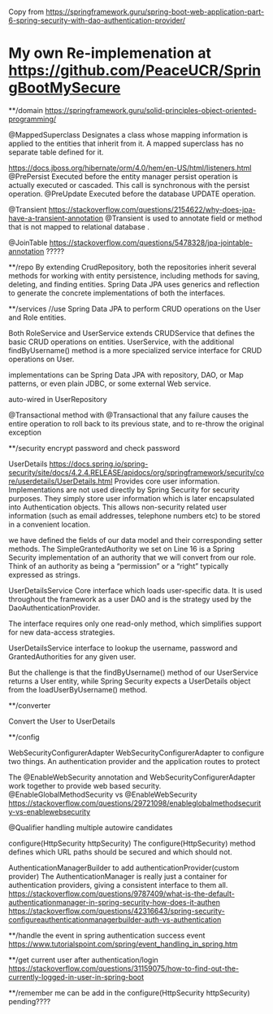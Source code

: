 Copy from https://springframework.guru/spring-boot-web-application-part-6-spring-security-with-dao-authentication-provider/

# My own Re-implemenation at https://github.com/PeaceUCR/SpringBootMySecure

**/domain
https://springframework.guru/solid-principles-object-oriented-programming/


@MappedSuperclass
Designates a class whose mapping information is applied to the entities that inherit from it. A mapped superclass has no separate table defined for it.

https://docs.jboss.org/hibernate/orm/4.0/hem/en-US/html/listeners.html
@PrePersist	Executed before the entity manager persist operation is actually executed or cascaded. This call is synchronous with the persist operation.
@PreUpdate	Executed before the database UPDATE operation.


@Transient
https://stackoverflow.com/questions/2154622/why-does-jpa-have-a-transient-annotation
@Transient is used to annotate field or method that is not mapped to relational database .

@JoinTable
https://stackoverflow.com/questions/5478328/jpa-jointable-annotation
?????




**/repo
By extending CrudRepository, both the repositories inherit several methods for working with entity persistence, including methods for saving, deleting, and finding entities. Spring Data JPA uses generics and reflection to generate the concrete implementations of both the interfaces.


**/services
//use Spring Data JPA to perform CRUD operations on the User and Role entities.

Both RoleService and UserService extends CRUDService that defines the basic CRUD operations on entities. UserService, with the additional findByUsername() method is a more specialized service interface for CRUD operations on User.

implementations can be Spring Data JPA with repository, DAO, or Map patterns, or even plain JDBC, or some external Web service.

auto-wired in UserRepository

@Transactional
method with @Transactional that any failure causes the entire operation to roll back to its previous state, and to re-throw the original exception


**/security
encrypt password and check password

UserDetails
https://docs.spring.io/spring-security/site/docs/4.2.4.RELEASE/apidocs/org/springframework/security/core/userdetails/UserDetails.html
Provides core user information.
Implementations are not used directly by Spring Security for security purposes. They simply store user information which is later encapsulated into Authentication objects. This allows non-security related user information (such as email addresses, telephone numbers etc) to be stored in a convenient location.

 we have defined the fields of our data model and their corresponding setter methods. The SimpleGrantedAuthority we set on Line 16 is a Spring Security implementation of an authority that we will convert from our role. Think of an authority as being a “permission” or a “right” typically expressed as strings.



UserDetailsService
Core interface which loads user-specific data.
It is used throughout the framework as a user DAO and is the strategy used by the DaoAuthenticationProvider.

The interface requires only one read-only method, which simplifies support for new data-access strategies.

UserDetailsService interface to lookup the username, password and GrantedAuthorities for any given user.


But the challenge is that the findByUsername() method of our UserService returns a User entity, while Spring Security expects a UserDetails object from the loadUserByUsername() method.


**/converter

Convert the User to UserDetails

**/config

WebSecurityConfigurerAdapter
WebSecurityConfigurerAdapter to configure two things. An authentication provider and the application routes to protect

The @EnableWebSecurity annotation and WebSecurityConfigurerAdapter work together to provide web based security.
@EnableGlobalMethodSecurity vs @EnableWebSecurity
https://stackoverflow.com/questions/29721098/enableglobalmethodsecurity-vs-enablewebsecurity



@Qualifier
handling multiple autowire candidates


configure(HttpSecurity httpSecurity)
The configure(HttpSecurity) method defines which URL paths should be secured and which should not.


AuthenticationManagerBuilder to add authenticationProvider(custom provider)
The AuthenticationManager is really just a container for authentication providers, giving a consistent interface to them all.
https://stackoverflow.com/questions/9787409/what-is-the-default-authenticationmanager-in-spring-security-how-does-it-authen
https://stackoverflow.com/questions/42316643/spring-security-configureauthenticationmanagerbuilder-auth-vs-authentication



**/handle the event in spring
authentication success event
https://www.tutorialspoint.com/spring/event_handling_in_spring.htm

**/get current user after authentication/login
https://stackoverflow.com/questions/31159075/how-to-find-out-the-currently-logged-in-user-in-spring-boot


**/remember me
can be add in the configure(HttpSecurity httpSecurity) pending????
